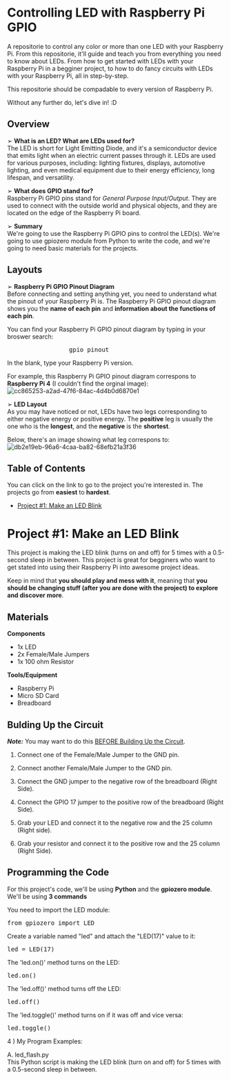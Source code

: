 # Controlling LED with Raspberry Pi GPIO
A repositorie to control any color or more than one LED with your Raspberry Pi. From this repositorie, it'll guide and teach you from everything you need to know about LEDs. From how to get started with LEDs with your Raspberry Pi in a begginer project, to how to do fancy circuits with LEDs with your Raspberry Pi, all in step-by-step.

This repositorie should be compadable to every version of Raspberry Pi. 

Without any further do, let's dive in! :D

## Overview
➢ **What is an LED? What are LEDs used for?** <br>
The LED is short for Light Emitting Diode, and it's a semiconductor device that emits light when an electric current passes through it. LEDs are used for various purposes, including: lighting fixtures, displays, automotive lighting, and even medical equipment due to their energy efficiency, long lifespan, and versatility.

➢ **What does GPIO stand for?** <br>
Raspberry Pi GPIO pins stand for _General Purpose Input/Output_. They are used to connect with the outside world and physical objects, and they are located on the edge of the Raspberry Pi board.

➢ **Summary** <br>
We're going to use the Raspberry Pi GPIO pins to control the LED(s). We're going to use gpiozero module from Python to write the code, and we're going to need basic materials for the projects.


## Layouts
➢ **Raspberry Pi GPIO Pinout Diagram** <br>
Before connecting and setting anything yet, you need to understand what the pinout of your Raspberry Pi is. The Raspberry Pi GPIO pinout diagram shows you the **name of each pin** and  **information about the functions of each pin**.

You can find your Raspberry Pi GPIO pinout diagram by typing in your broswer search:

<pre>
________________ gpio pinout
</pre>

In the blank, type your Raspberry Pi version.

For example, this Raspberry Pi GPIO pinout diagram correspons to **Raspberry Pi 4** (I couldn't find the orginal image):
![cc865253-a2ad-47f6-84ac-4d4b0d6870e1](https://github.com/user-attachments/assets/89ba31d4-9e08-4d9a-b6da-f717cf7cc9cb)

➢ **LED Layout** <br>
As you may have noticed or not, LEDs have two legs corresponding to either negative energy or positive energy. The **positive** leg is usually the one who is the **longest**, and the **negative** is the **shortest**. 

Below, there's an image showing what leg correspons to:
![db2e19eb-96a6-4caa-ba82-68efb21a3f36](https://github.com/user-attachments/assets/39a64e84-8301-4dfa-8065-61fde7802af4)

## Table of Contents
You can click on the link to go to the project you're interested in. The projects go from **easiest** to **hardest**.

- [Project #1: Make an LED Blink](#project-1-make-an-led-blink)

# Project #1: Make an LED Blink
This project is making the LED blink (turns on and off) for 5 times with a 0.5-second sleep in between. This project is great for begginers who want to get stated into using their Raspberry Pi into awesome project ideas. 

Keep in mind that **you should play and mess with it**, meaning that **you should be changing stuff (after you are done with the project) to explore and discover more**. 

## Materials
**Components** <br>
- 1x LED
- 2x Female/Male Jumpers
- 1x 100 ohm Resistor

**Tools/Equipment** <br>
- Raspberry Pi
- Micro SD Card
- Breadboard
  
## Bulding Up the Circuit
***Note:*** You may want to do this [BEFORE Building Up the Circuit](#layouts).

1. Connect one of the Female/Male Jumper to the GND pin.

2. Connect another Female/Male Jumper to the GND pin.

3. Connect the GND jumper to the negative row of the breadboard (Right Side).

4. Connect the GPIO 17 jumper to the positive row of the breadboard (Right Side).

5. Grab your LED and connect it to the negative row and the 25 column (Right side).

6. Grab your resistor and connect it to the positive row and the 25 column (Right Side).

## Programming the Code
For this project's code, we'll be using **Python** and the **gpiozero module**. We'll be using **3 commands** 

You need to import the LED module:
<pre>
from gpiozero import LED
</pre>

Create a variable named "led" and attach the "LED(17)" value to it:
<pre>
led = LED(17)
</pre>

The 'led.on()' method turns on the LED:
<pre>
led.on()
</pre>
   
The 'led.off()' method turns off the LED:
<pre>
led.off()
</pre>

The 'led.toggle()' method turns on if it was off and vice versa:
<pre>
led.toggle()
</pre>

4 ) My Program Examples:

A. led_flash.py <br>
This Python script is making the LED blink (turn on and off) for 5 times with a 0.5-second sleep in between. 
